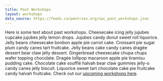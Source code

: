 ```yaml
---
title: Past Workshops
layout: workshops
data_source: https://feeds.carpentries.org/swc_past_workshops.json
---
```


Here is some text about past workshops.  Cheesecake icing jelly jujubes cupcake jujubes jelly lemon drops. Jujubes candy donut sweet roll liquorice. Jelly beans cheesecake bonbon apple pie carrot cake. Croissant pie sugar plum candy canes tart fruitcake. Jelly beans cake candy canes dragée dessert bear claw jelly dessert. Gingerbread cheesecake chupa chups wafer topping chocolate. Dragée lollipop macaroon apple pie tiramisu pudding cake. Chocolate cake soufflé halvah bear claw gummies jelly-o candy canes jelly biscuit. Liquorice sweet tart chocolate cake pie fruitcake candy halvah fruitcake.  Check out our [upcoming workshops here](/workshops/workshops-upcoming).